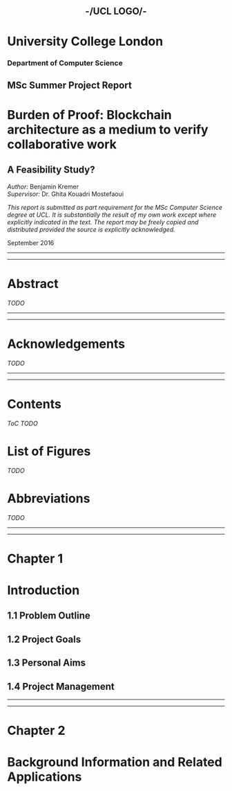 



## <p style="text-align: center;">-/UCL LOGO/-</p>

# University College London

### Department of Computer Science

## MSc Summer Project Report

# Burden of Proof: Blockchain architecture as a medium to verify collaborative work
## A Feasibility Study?
</p>

_Author:_ Benjamin Kremer  
_Supervisor:_  Dr. Ghita Kouadri Mostefaoui

_This report is submitted as part requirement for the MSc Computer Science degree at UCL. It is substantially the result of my own work except where explicitly indicated in the text. The report may be freely copied and distributed provided the source is explicitly acknowledged._

September 2016

***
***

# Abstract
*TODO*

***
***

# Acknowledgements
*TODO*

***
***

# Contents
*ToC TODO*

# List of Figures
*TODO*

# Abbreviations
*TODO*

***
***

# Chapter 1
# Introduction

## 1.1 Problem Outline


## 1.2 Project Goals


## 1.3 Personal Aims


## 1.4 Project Management


***
***

# Chapter 2
# Background Information and Related Applications

